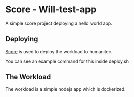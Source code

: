 # Score - Will-test-app

A simple score project deploying a hello world app.

## Deploying

[Score](https://score.dev/) is used to deploy the workload to humanitec.

You can see an example command for this inside deploy.sh

## The Workload

The workload is a simple nodejs app which is dockerized.
